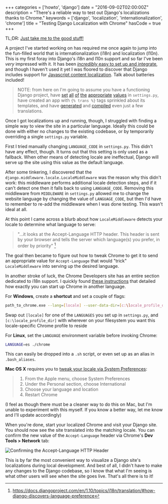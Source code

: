 +++
categories = ['howto', 'django']
date = "2016-09-02T02:00:00Z"
description = "There's a reliable way to test out Django's localizations thanks to Chrome."
keywords = ['django', 'localization', 'internationalization', 'chrome']
title = "Testing Django Localization with Chrome"
hasCode = true
+++

TL;DR: <a href="#tldr">Just take me to the good stuff!</a>

A project I've started working on has required me once again to jump into the fun-filled world that is internationalization (i18n) and localization (l10n). This is my first foray into Django's i18n and l10n support and so far I've been _very_ impressed with it. It has been [_incredibly_ easy to set up and integrate](https://docs.djangoproject.com/en/1.10/topics/i18n/translation/), and though I haven't used it yet I was floored to discover that Django includes support for [Javascript content localization](https://docs.djangoproject.com/en/1.10/topics/i18n/translation/#internationalization-in-javascript-code). Talk about batteries included!

> NOTE: from here on I'm going to assume you have a functioning Django project, have [set](https://docs.djangoproject.com/en/1.10/ref/settings/#use-i18n) [all](https://docs.djangoproject.com/en/1.10/ref/settings/#use-l10n) [of](https://docs.djangoproject.com/en/1.10/ref/settings/#std:setting-LANGUAGE_CODE) [the](https://docs.djangoproject.com/en/1.10/ref/settings/#locale-paths) [appropriate](https://docs.djangoproject.com/en/1.10/ref/settings/#languages) [values](https://docs.djangoproject.com/en/1.10/topics/i18n/translation/#how-django-discovers-language-preference) in `settings.py`, have created an app with `{% trans %}` tags sprinkled about its templates, and have [generated](https://docs.djangoproject.com/en/1.10/ref/django-admin/#django-admin-makemessages) and [compiled](https://docs.djangoproject.com/en/1.10/ref/django-admin/#compilemessages) even just a few translations.

Once I got localizations up and running, though, I struggled with finding a simple way to view the site in a particular language. Ideally this could be done with either no changes to the existing codebase, or by temporarily overriding a single `settings.py` variable.

First I tried manually changing `LANGUAGE_CODE` in `settings.py`. This didn't have any effect, though. It turns out that this setting is only used as a fallback. When other means of detecting locale are ineffectual, Django will serve up the site using this value as the default language.

After some tinkering, I discovered that the `django.middleware.locale.LocaleMiddleware` was the reason why this didn't work: this middleware performs additional locale detection steps, and if it can't detect one then it falls back to using `LANGUAGE_CODE`. Removing this middleware from `MIDDLEWARE` in `settings.py` allowed me to change the website language by changing the value of `LANGUAGE_CODE`, but then I'd have to remember to re-add the middleware when I was done testing. This wasn't ideal at all.

At this point I came across a blurb about how `LocaleMiddleware` detects your locale to determine what language to serve:

> "...it looks at the Accept-Language HTTP header. This header is sent by your browser and tells the server which language(s) you prefer, in order by priority" [^1]

The goal then became to figure out how to tweak Chrome to get it to send an appropriate value for `Accept-Language` that would "trick" `LocaleMiddleware` into serving up the desired language.

In another stroke of luck, the Chrome Developers site has an entire section dedicated to i18n support. I quickly found [these instructions](https://developer.chrome.com/extensions/i18n#locales-testing) that detailed how exactly you can start up Chrome in another language.

<span id="tldr"></span>
For **Windows**, create a **shortcut** and set a couple of flags:

```sh
path_to_chrome.exe --lang=[locale] --user-data-dir=[c:\locale_profile_dir]
```

Swap out `[locale]` for one of the `LANGUAGES` you set up in `settings.py`, and `[c:\locale_profile_dir]` with wherever on your filesystem you want this locale-specific Chrome profile to reside

For **Linux**, set the `LANGUAGE` environment variable before invoking Chrome:

```sh
LANGUAGE=es ./chrome
```

This can easily be dropped into a `.sh` script, or even set up as an alias in `.bash_aliases`.

**Mac OS X** requires you to [tweak your locale via System Preferences](https://developer.chrome.com/extensions/i18n#testing-mac):

> 1. From the Apple menu, choose System Preferences
> 2. Under the Personal section, choose International
> 3. Choose your language and location
> 4. Restart Chrome

(I feel as though there must be a cleaner way to do this on Mac, but I'm unable to experiment with this myself. If you know a better way, let me know and I'll update accordingly)

When you're done, start your localized Chrome and visit your Django site. You should now see the site translated into the matching locale. You can confirm the new value of the `Accept-Language` header via Chrome's **Dev Tools > Network** tab:

![Confirming the Accept-Language HTTP Header](/images/testing-django-localization-chrome/accept-language.png)

This is by far the most convenient way to visualize a Django site's localizations during local development. And best of all, I didn't have to make any changes to the Django codebase, so I know that what I'm seeing is what other users will see when the site goes live. That's all there is to it!

[^1]: https://docs.djangoproject.com/en/1.10/topics/i18n/translation/#how-django-discovers-language-preference
